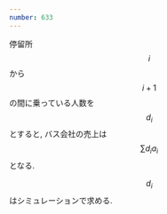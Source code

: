 ```yaml
---
number: 633
---
```

停留所 $$ i $$ から $$ i+1 $$ の間に乗っている人数を $$ d_i $$ とすると, バス会社の売上は $$ \sum d_ia_i $$ となる.

$$ d_i $$ はシミュレーションで求める.
